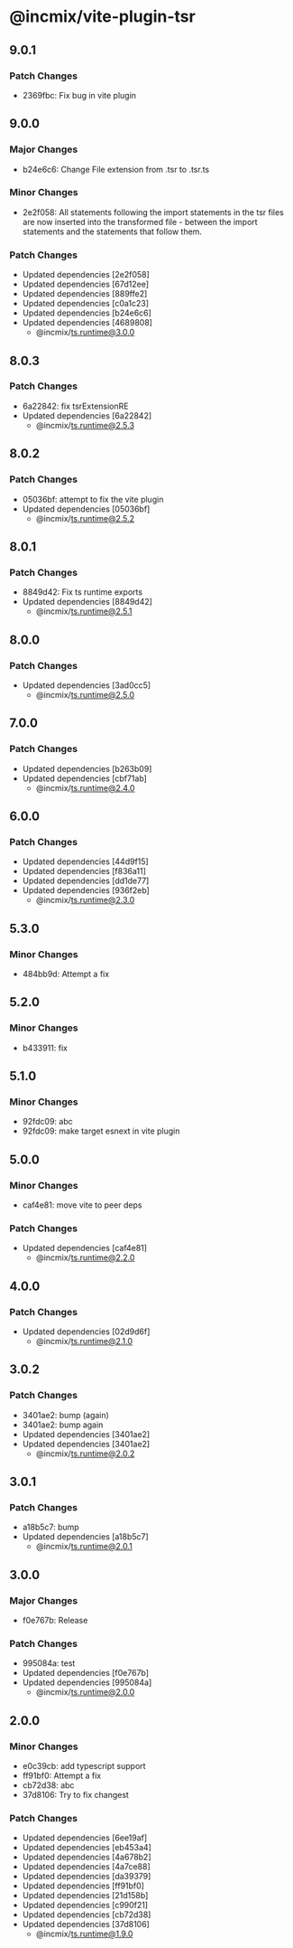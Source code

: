 # @incmix/vite-plugin-tsr

## 9.0.1

### Patch Changes

- 2369fbc: Fix bug in vite plugin

## 9.0.0

### Major Changes

- b24e6c6: Change File extension from .tsr to .tsr.ts

### Minor Changes

- 2e2f058: All statements following the import statements in the tsr files are now inserted into the transformed file - between the import statements and the statements that follow them.

### Patch Changes

- Updated dependencies [2e2f058]
- Updated dependencies [67d12ee]
- Updated dependencies [889ffe2]
- Updated dependencies [c0a1c23]
- Updated dependencies [b24e6c6]
- Updated dependencies [4689808]
  - @incmix/ts.runtime@3.0.0

## 8.0.3

### Patch Changes

- 6a22842: fix tsrExtensionRE
- Updated dependencies [6a22842]
  - @incmix/ts.runtime@2.5.3

## 8.0.2

### Patch Changes

- 05036bf: attempt to fix the vite plugin
- Updated dependencies [05036bf]
  - @incmix/ts.runtime@2.5.2

## 8.0.1

### Patch Changes

- 8849d42: Fix ts runtime exports
- Updated dependencies [8849d42]
  - @incmix/ts.runtime@2.5.1

## 8.0.0

### Patch Changes

- Updated dependencies [3ad0cc5]
  - @incmix/ts.runtime@2.5.0

## 7.0.0

### Patch Changes

- Updated dependencies [b263b09]
- Updated dependencies [cbf71ab]
  - @incmix/ts.runtime@2.4.0

## 6.0.0

### Patch Changes

- Updated dependencies [44d9f15]
- Updated dependencies [f836a11]
- Updated dependencies [dd1de77]
- Updated dependencies [936f2eb]
  - @incmix/ts.runtime@2.3.0

## 5.3.0

### Minor Changes

- 484bb9d: Attempt a fix

## 5.2.0

### Minor Changes

- b433911: fix

## 5.1.0

### Minor Changes

- 92fdc09: abc
- 92fdc09: make target esnext in vite plugin

## 5.0.0

### Minor Changes

- caf4e81: move vite to peer deps

### Patch Changes

- Updated dependencies [caf4e81]
  - @incmix/ts.runtime@2.2.0

## 4.0.0

### Patch Changes

- Updated dependencies [02d9d6f]
  - @incmix/ts.runtime@2.1.0

## 3.0.2

### Patch Changes

- 3401ae2: bump (again)
- 3401ae2: bump again
- Updated dependencies [3401ae2]
- Updated dependencies [3401ae2]
  - @incmix/ts.runtime@2.0.2

## 3.0.1

### Patch Changes

- a18b5c7: bump
- Updated dependencies [a18b5c7]
  - @incmix/ts.runtime@2.0.1

## 3.0.0

### Major Changes

- f0e767b: Release

### Patch Changes

- 995084a: test
- Updated dependencies [f0e767b]
- Updated dependencies [995084a]
  - @incmix/ts.runtime@2.0.0

## 2.0.0

### Minor Changes

- e0c39cb: add typescript support
- ff91bf0: Attempt a fix
- cb72d38: abc
- 37d8106: Try to fix changest

### Patch Changes

- Updated dependencies [6ee19af]
- Updated dependencies [eb453a4]
- Updated dependencies [4a678b2]
- Updated dependencies [4a7ce88]
- Updated dependencies [da39379]
- Updated dependencies [ff91bf0]
- Updated dependencies [21d158b]
- Updated dependencies [c990f21]
- Updated dependencies [cb72d38]
- Updated dependencies [37d8106]
  - @incmix/ts.runtime@1.9.0
